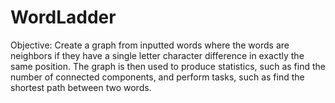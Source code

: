 # WordLadder
Objective: Create a graph from inputted words where the words are neighbors if they have a single letter character difference in exactly the same position. The graph is then used to produce statistics, such as find the number of connected components, and perform tasks, such as find the shortest path between two words.
